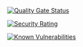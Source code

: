 [![Quality Gate Status](https://sonarcloud.io/api/project_badges/measure?project=rabay_spring-security-example&metric=alert_status)](https://sonarcloud.io/summary/new_code?id=rabay_spring-security-example)

[![Security Rating](https://sonarcloud.io/api/project_badges/measure?project=rabay_spring-security-example&metric=security_rating)](https://sonarcloud.io/summary/new_code?id=rabay_spring-security-example)

[![Known Vulnerabilities](https://snyk.io/test/github/rabay/spring-security-example/badge.svg)](https://app.snyk.io/org/rabay/project/d218b98e-950f-44b2-bfbf-fd97c8f6bd88)

